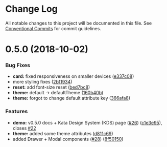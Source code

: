 # Change Log

All notable changes to this project will be documented in this file.
See [Conventional Commits](https://conventionalcommits.org) for commit guidelines.

<a name="0.5.0"></a>
# 0.5.0 (2018-10-02)


### Bug Fixes

* **card:** fixed responsiveness on smaller devices ([e337c08](https://github.com/kata-ai/kata-kit/commit/e337c08))
* more styling fixes ([2b11934](https://github.com/kata-ai/kata-kit/commit/2b11934))
* **reset:** add font-size reset ([bed7bc8](https://github.com/kata-ai/kata-kit/commit/bed7bc8))
* **theme:** default -> defaultTheme ([160b40b](https://github.com/kata-ai/kata-kit/commit/160b40b))
* **theme:** forgot to change default attribute key ([366afa8](https://github.com/kata-ai/kata-kit/commit/366afa8))


### Features

* **demo:** v0.5.0 docs + Kata Design System (KDS) page ([#26](https://github.com/kata-ai/kata-kit/issues/26)) ([c1e3e95](https://github.com/kata-ai/kata-kit/commit/c1e3e95)), closes [#22](https://github.com/kata-ai/kata-kit/issues/22)
* **theme:** added some theme attributes ([d811c69](https://github.com/kata-ai/kata-kit/commit/d811c69))
* added Drawer + Modal components ([#28](https://github.com/kata-ai/kata-kit/issues/28)) ([8f50150](https://github.com/kata-ai/kata-kit/commit/8f50150))
